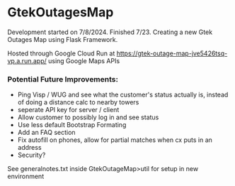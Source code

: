 # GtekOutagesMap

Development started on 7/8/2024. Finished 7/23. Creating a new Gtek Outages Map using Flask Framework.

Hosted through Google Cloud Run at https://gtek-outage-map-jve5426tsq-vp.a.run.app/ using Google Maps APIs

### Potential Future Improvements:
- Ping Visp / WUG and see what the customer's status actually is, instead of doing a distance calc to nearby towers
- seperate API key for server / client
- Allow customer to possibly log in and see status
- Use less default Bootstrap Formating
- Add an FAQ section
- Fix autofill on phones, allow for partial matches when cx puts in an address
- Security?

See generalnotes.txt inside GtekOutageMap>util for setup in new environment
